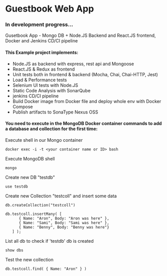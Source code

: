 # Guestbook Web App
### In development progress...

Gusetbook App - Mongo DB + Node.JS Backend and React.JS frontend, Docker and Jenkins CD/CI pipeline

#### This Example project implements:

- Node.JS as backend with express, rest api and Mongoose
- React.JS & Redux as frontend 
- Unit tests both in frontend & backend (Mocha, Chai, Chai-HTTP, Jest)
- Load & Performance tests
- Selenium UI tests with Node.JS
- Static Code Analysis with SonarQube
- jenkins CD/CI pipeline
- Build Docker image from Docker file and deploy whole env with Docker Compose
- Publish artifacts to SonaType Nexus OSS

#### You need to execute in the MongoDB Docker container commands to add a database and collection for the first time:

Execute shell in our Mongo container
```
docker exec -i -t <your container name or ID> bash
```

Execute MongoDB shell
```
mongo
```

Create new DB "testdb"
```
use testdb
```



Create new Collection "testcoll" and insert some data
```
db.createCollection("testcoll")

db.testcoll.insertMany( [
      { Name: "Aron", Body: "Aron was here" },
      { Name: "Sami", Body: "Sami was here" },
      { Name: "Benny", Body: "Benny was here"}
   ] );
```

List all db to check if 'testdb' db is created
```
show dbs
```

Test the new collection
```
db.testcoll.find( { Name: "Aron" } )
```
